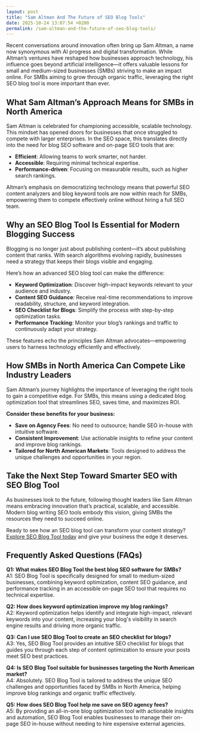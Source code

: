 ```yaml
---
layout: post
title: "Sam Altman And The Future of SEO Blog Tools"
date: 2025-10-24 13:07:54 +0200
permalink: /sam-altman-and-the-future-of-seo-blog-tools/
---
```

Recent conversations around innovation often bring up Sam Altman, a name now synonymous with AI progress and digital transformation. While Altman’s ventures have reshaped how businesses approach technology, his influence goes beyond artificial intelligence—it offers valuable lessons for small and medium-sized businesses (SMBs) striving to make an impact online. For SMBs aiming to grow through organic traffic, leveraging the right SEO blog tool is more important than ever.

## What Sam Altman’s Approach Means for SMBs in North America

Sam Altman is celebrated for championing accessible, scalable technology. This mindset has opened doors for businesses that once struggled to compete with larger enterprises. In the SEO space, this translates directly into the need for blog SEO software and on-page SEO tools that are:

- **Efficient**: Allowing teams to work smarter, not harder.
- **Accessible**: Requiring minimal technical expertise.
- **Performance-driven**: Focusing on measurable results, such as higher search rankings.

Altman’s emphasis on democratizing technology means that powerful SEO content analyzers and blog keyword tools are now within reach for SMBs, empowering them to compete effectively online without hiring a full SEO team.

## Why an SEO Blog Tool Is Essential for Modern Blogging Success

Blogging is no longer just about publishing content—it’s about publishing content that ranks. With search algorithms evolving rapidly, businesses need a strategy that keeps their blogs visible and engaging.

Here’s how an advanced SEO blog tool can make the difference:

- **Keyword Optimization**: Discover high-impact keywords relevant to your audience and industry.
- **Content SEO Guidance**: Receive real-time recommendations to improve readability, structure, and keyword integration.
- **SEO Checklist for Blogs**: Simplify the process with step-by-step optimization tasks.
- **Performance Tracking**: Monitor your blog’s rankings and traffic to continuously adapt your strategy.

These features echo the principles Sam Altman advocates—empowering users to harness technology efficiently and effectively.

## How SMBs in North America Can Compete Like Industry Leaders

Sam Altman’s journey highlights the importance of leveraging the right tools to gain a competitive edge. For SMBs, this means using a dedicated blog optimization tool that streamlines SEO, saves time, and maximizes ROI.

**Consider these benefits for your business:**

- **Save on Agency Fees**: No need to outsource; handle SEO in-house with intuitive software.
- **Consistent Improvement**: Use actionable insights to refine your content and improve blog rankings.
- **Tailored for North American Markets**: Tools designed to address the unique challenges and opportunities in your region.

## Take the Next Step Toward Smarter SEO with SEO Blog Tool

As businesses look to the future, following thought leaders like Sam Altman means embracing innovation that’s practical, scalable, and accessible. Modern blog writing SEO tools embody this vision, giving SMBs the resources they need to succeed online.

Ready to see how an SEO blog tool can transform your content strategy? [Explore SEO Blog Tool today](https://seoblogtool.com/) and give your business the edge it deserves.

## Frequently Asked Questions (FAQs)

**Q1: What makes SEO Blog Tool the best blog SEO software for SMBs?**  
A1: SEO Blog Tool is specifically designed for small to medium-sized businesses, combining keyword optimization, content SEO guidance, and performance tracking in an accessible on-page SEO tool that requires no technical expertise.

**Q2: How does keyword optimization improve my blog rankings?**  
A2: Keyword optimization helps identify and integrate high-impact, relevant keywords into your content, increasing your blog's visibility in search engine results and driving more organic traffic.

**Q3: Can I use SEO Blog Tool to create an SEO checklist for blogs?**  
A3: Yes, SEO Blog Tool provides an intuitive SEO checklist for blogs that guides you through each step of content optimization to ensure your posts meet SEO best practices.

**Q4: Is SEO Blog Tool suitable for businesses targeting the North American market?**  
A4: Absolutely. SEO Blog Tool is tailored to address the unique SEO challenges and opportunities faced by SMBs in North America, helping improve blog rankings and organic traffic effectively.

**Q5: How does SEO Blog Tool help me save on SEO agency fees?**  
A5: By providing an all-in-one blog optimization tool with actionable insights and automation, SEO Blog Tool enables businesses to manage their on-page SEO in-house without needing to hire expensive external agencies.

<script type="application/ld+json">
{
  "@context": "https://schema.org",
  "@type": "BlogPosting",
  "headline": "Sam Altman And The Future of SEO Blog Tools",
  "description": "Explore how Sam Altman's approach to technology innovation relates to SEO blog tools that empower SMBs to improve organic traffic and blog rankings.",
  "author": {
    "@type": "Person",
    "name": "SEO Blog Tool"
  },
  "publisher": {
    "@type": "Person",
    "name": "SEO Blog Tool"
  },
  "mainEntityOfPage": {
    "@type": "WebPage",
    "@id": "https://seoblogtool.com/"
  },
  "datePublished": "2024-06-01",
  "dateModified": "2024-06-01",
  "keywords": "SEO blog tool, blog SEO software, keyword optimization, content SEO, on-page SEO tool, blog writing SEO, blog keyword tool, SEO checklist for blogs, SEO content analyzer, blog optimization tool, improve blog rankings, SEO product for businesses",
  "inLanguage": "en-US"
}
</script>

<script type="application/ld+json">
{
  "@context": "https://schema.org",
  "@type": "FAQPage",
  "mainEntity": [
    {
      "@type": "Question",
      "name": "What makes SEO Blog Tool the best blog SEO software for SMBs?",
      "acceptedAnswer": {
        "@type": "Answer",
        "text": "SEO Blog Tool is specifically designed for small to medium-sized businesses, combining keyword optimization, content SEO guidance, and performance tracking in an accessible on-page SEO tool that requires no technical expertise."
      }
    },
    {
      "@type": "Question",
      "name": "How does keyword optimization improve my blog rankings?",
      "acceptedAnswer": {
        "@type": "Answer",
        "text": "Keyword optimization helps identify and integrate high-impact, relevant keywords into your content, increasing your blog's visibility in search engine results and driving more organic traffic."
      }
    },
    {
      "@type": "Question",
      "name": "Can I use SEO Blog Tool to create an SEO checklist for blogs?",
      "acceptedAnswer": {
        "@type": "Answer",
        "text": "Yes, SEO Blog Tool provides an intuitive SEO checklist for blogs that guides you through each step of content optimization to ensure your posts meet SEO best practices."
      }
    },
    {
      "@type": "Question",
      "name": "Is SEO Blog Tool suitable for businesses targeting the North American market?",
      "acceptedAnswer": {
        "@type": "Answer",
        "text": "Absolutely. SEO Blog Tool is tailored to address the unique SEO challenges and opportunities faced by SMBs in North America, helping improve blog rankings and organic traffic effectively."
      }
    },
    {
      "@type": "Question",
      "name": "How does SEO Blog Tool help me save on SEO agency fees?",
      "acceptedAnswer": {
        "@type": "Answer",
        "text": "By providing an all-in-one blog optimization tool with actionable insights and automation, SEO Blog Tool enables businesses to manage their on-page SEO in-house without needing to hire expensive external agencies."
      }
    }
  ]
}
</script>